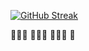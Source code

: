 [![GitHub Streak](https://streak-stats.demolab.com/?user=auntieyafen)](https://git.io/streak-stats)

🧚🏾‍♀️
🧚🏾‍♀️
🧚🏾‍♀️
💩